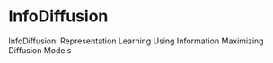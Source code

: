 # InfoDiffusion
InfoDiffusion: Representation Learning Using Information Maximizing Diffusion Models
